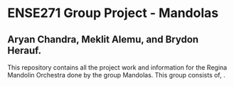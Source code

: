 # ENSE271 Group Project - Mandolas
## Aryan Chandra, Meklit Alemu, and Brydon Herauf.
This repository contains all the project work and information for the Regina Mandolin Orchestra done by the group Mandolas. This group consists of, . 